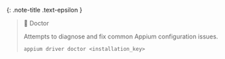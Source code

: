 <!-- LOCATION -->
<!-- _includes/components/appium/ -->

<!-- INCLUDE -->
<!-- components/appium/driver-doctor.md -->


<!-- MAIN CONTENT -->

{: .note-title .text-epsilon }
> 🔲 Doctor
>
> Attempts to diagnose and fix common Appium configuration issues.
>
> ```shell
> appium driver doctor <installation_key>
> ```
